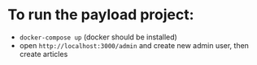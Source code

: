 # To run the payload project:

- `docker-compose up` (docker should be installed)
- open `http://localhost:3000/admin` and create new admin user, then create articles

